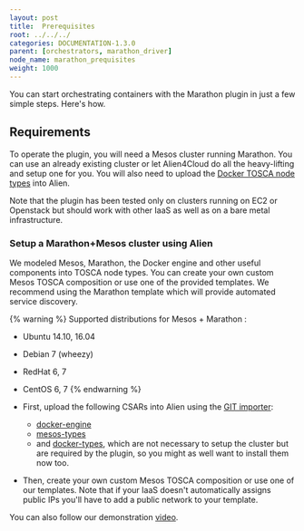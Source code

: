 ```yaml
---
layout: post
title:  Prerequisites
root: ../../../
categories: DOCUMENTATION-1.3.0
parent: [orchestrators, marathon_driver]
node_name: marathon_prequisites
weight: 1000
---
```


You can start orchestrating containers with the Marathon plugin in just a few simple steps. Here's how.

## Requirements

To operate the plugin, you will need a Mesos cluster running Marathon. You can use an already existing cluster or let Alien4Cloud do all the heavy-lifting and setup one for you. You will also need to upload the [Docker TOSCA node types](https://github.com/alien4cloud/docker-tosca-types/tree/master/docker-types) into Alien.

Note that the plugin has been tested only on clusters running on EC2 or Openstack but should work with other IaaS as well as on a bare metal infrastructure.

### Setup a Marathon+Mesos cluster using Alien

We modeled Mesos, Marathon, the Docker engine and other useful components into TOSCA node types. You can create your own custom Mesos TOSCA composition or use one of the provided templates. We recommend using the Marathon template which will provide automated service discovery.

{% warning %}
Supported distributions for Mesos + Marathon :
- Ubuntu 14.10, 16.04
- Debian 7 (wheezy)
- RedHat 6, 7
- CentOS 6, 7
{% endwarning %}

- First, upload the following CSARs into Alien using the [GIT importer](#/documentation/1.3.0/user_guide/catalog_type_upload):
  - [docker-engine](https://github.com/alien4cloud/docker-engine)
  - [mesos-types](https://github.com/alien4cloud/mesos-tosca-blueprints)
  - and [docker-types](https://github.com/alien4cloud/docker-tosca-types/tree/master/docker-types), which are not necessary to setup the cluster but are required by the plugin, so you might as well want to install them now too.
- Then, create your own custom Mesos TOSCA composition or use one of our templates. Note that if your IaaS doesn't automatically assigns public IPs you'll have to add a public network to your template.

You can also follow our demonstration [video](https://youtu.be/IoOzf7wwCnM).
